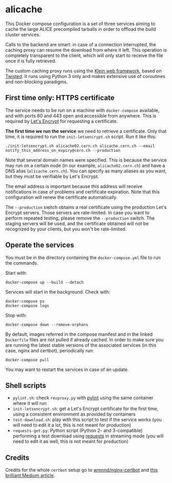 alicache
========
This Docker compose configuration is a set of three services aiming to cache the large ALICE
precompiled tarballs in order to offload the build cluster services.

Calls to the backend are smart: in case of a connection interrupted, the caching proxy can resume
the download from where it left. This operation is completely transparent to the client, which will
only start to receive the file once it is fully retrieved.

The custom caching proxy runs using the [Klein web framework](https://github.com/twisted/klein),
based on [Twisted](https://github.com/twisted/twisted). It runs using Python 3 only and makes
extensive use of coroutines and non-blocking paradigms.

First time only: HTTPS certificate
----------------------------------
The service needs to be run on a machine with `docker-compose` available, and with ports 80 and 443
open and accessible from anywhere. This is required by [Let's Encrypt](https://letsencrypt.org/) for
requesting a certificate.

**The first time we run the service** we need to retrieve a certificate. Only that time, it is
required to run the `init-letsencrypt.sh` script. Run it like this:

    ./init-letsencrypt.sh alicache02.cern.ch alicache.cern.ch --email notify_this_address_on_expiry@cern.ch --production

Note that several domain names were specified. This is because the service may run on a certain node
(in our example, `alicache02.cern.ch`) and have a DNS alias (`alicache.cern.ch`). You can specify as
many aliases as you want, but they must be verifiable by Let's Encrypt.

The email address is important because this address will receive notifications in case of problems
and certificate expiration. Note that this configuration will renew the certificate automatically.

The `--production` switch obtains a real certificate using the production Let's Encrypt servers.
Those servers are rate-limited. In case you want to perform repeated testing, please remove the
`--production` switch. The staging servers will be used, and the certificate obtained will not be
recognized by your clients, but you won't be rate-limited.

Operate the services
--------------------
You must be in the directory containing the `docker-compose.yml` file to run the commands.

Start with:

    docker-compose up --build --detach

Services will start in the background. Check with:

    docker-compose ps
    docker-compose logs

Stop with:

    docker-compose down --remove-orphans

By default, images referred in the compose manifest and in the linked `Dockerfile` files are not
pulled if already cached. In order to make sure you are running the latest stable versions of the
associated services (in this case, nginx and certbot), periodically run:

    docker-compose pull

You may want to restart the services in case of an update.

Shell scripts
-------------
* `pylint.sh`: check `revproxy.py` with [pylint](https://www.pylint.org/) using the same container
  where it will run
* `init-letsencrypt.sh`: get a Let's Encrypt certificate for the first time, using a consistent
  environment as provided by containers
* `test-download.sh`: play with this script to test if the service works (you will need to edit it a
  lot, this is not meant for production)
* `requests-get.py`: Python script (Python 2- and 3-compatible) performing a test download using
  [requests](https://2.python-requests.org/en/master/) in streaming mode (you will need to edit it
  as well, this is not meant for production)

Credits
-------
Credits for the whole `certbot` setup go to
[wmnnd/nginx-certbot](https://github.com/wmnnd/nginx-certbot/) and [this brilliant Medium
article](https://medium.com/@pentacent/nginx-and-lets-encrypt-with-docker-in-less-than-5-minutes-b4b8a60d3a71).
